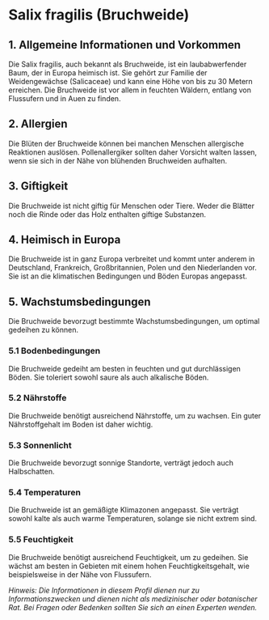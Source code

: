 # Salix fragilis (Bruchweide)

## 1. Allgemeine Informationen und Vorkommen
Die Salix fragilis, auch bekannt als Bruchweide, ist ein laubabwerfender Baum, der in Europa heimisch ist. Sie gehört zur Familie der Weidengewächse (Salicaceae) und kann eine Höhe von bis zu 30 Metern erreichen. Die Bruchweide ist vor allem in feuchten Wäldern, entlang von Flussufern und in Auen zu finden.

## 2. Allergien
Die Blüten der Bruchweide können bei manchen Menschen allergische Reaktionen auslösen. Pollenallergiker sollten daher Vorsicht walten lassen, wenn sie sich in der Nähe von blühenden Bruchweiden aufhalten.

## 3. Giftigkeit
Die Bruchweide ist nicht giftig für Menschen oder Tiere. Weder die Blätter noch die Rinde oder das Holz enthalten giftige Substanzen.

## 4. Heimisch in Europa
Die Bruchweide ist in ganz Europa verbreitet und kommt unter anderem in Deutschland, Frankreich, Großbritannien, Polen und den Niederlanden vor. Sie ist an die klimatischen Bedingungen und Böden Europas angepasst.

## 5. Wachstumsbedingungen
Die Bruchweide bevorzugt bestimmte Wachstumsbedingungen, um optimal gedeihen zu können.

### 5.1 Bodenbedingungen
Die Bruchweide gedeiht am besten in feuchten und gut durchlässigen Böden. Sie toleriert sowohl saure als auch alkalische Böden.

### 5.2 Nährstoffe
Die Bruchweide benötigt ausreichend Nährstoffe, um zu wachsen. Ein guter Nährstoffgehalt im Boden ist daher wichtig.

### 5.3 Sonnenlicht
Die Bruchweide bevorzugt sonnige Standorte, verträgt jedoch auch Halbschatten.

### 5.4 Temperaturen
Die Bruchweide ist an gemäßigte Klimazonen angepasst. Sie verträgt sowohl kalte als auch warme Temperaturen, solange sie nicht extrem sind.

### 5.5 Feuchtigkeit
Die Bruchweide benötigt ausreichend Feuchtigkeit, um zu gedeihen. Sie wächst am besten in Gebieten mit einem hohen Feuchtigkeitsgehalt, wie beispielsweise in der Nähe von Flussufern.

*Hinweis: Die Informationen in diesem Profil dienen nur zu Informationszwecken und dienen nicht als medizinischer oder botanischer Rat. Bei Fragen oder Bedenken sollten Sie sich an einen Experten wenden.*
